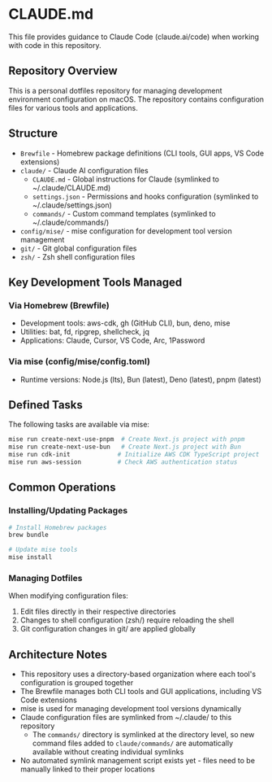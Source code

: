 # CLAUDE.md

This file provides guidance to Claude Code (claude.ai/code) when working with code in this repository.

## Repository Overview

This is a personal dotfiles repository for managing development environment configuration on macOS. The repository contains configuration files for various tools and applications.

## Structure

- `Brewfile` - Homebrew package definitions (CLI tools, GUI apps, VS Code extensions)
- `claude/` - Claude AI configuration files
  - `CLAUDE.md` - Global instructions for Claude (symlinked to ~/.claude/CLAUDE.md)
  - `settings.json` - Permissions and hooks configuration (symlinked to ~/.claude/settings.json)
  - `commands/` - Custom command templates (symlinked to ~/.claude/commands/)
- `config/mise/` - mise configuration for development tool version management
- `git/` - Git global configuration files
- `zsh/` - Zsh shell configuration files

## Key Development Tools Managed

### Via Homebrew (Brewfile)
- Development tools: aws-cdk, gh (GitHub CLI), bun, deno, mise
- Utilities: bat, fd, ripgrep, shellcheck, jq
- Applications: Claude, Cursor, VS Code, Arc, 1Password

### Via mise (config/mise/config.toml)
- Runtime versions: Node.js (lts), Bun (latest), Deno (latest), pnpm (latest)

## Defined Tasks

The following tasks are available via mise:

```bash
mise run create-next-use-pnpm  # Create Next.js project with pnpm
mise run create-next-use-bun   # Create Next.js project with Bun
mise run cdk-init             # Initialize AWS CDK TypeScript project
mise run aws-session          # Check AWS authentication status
```

## Common Operations

### Installing/Updating Packages
```bash
# Install Homebrew packages
brew bundle

# Update mise tools
mise install
```

### Managing Dotfiles
When modifying configuration files:
1. Edit files directly in their respective directories
2. Changes to shell configuration (zsh/) require reloading the shell
3. Git configuration changes in git/ are applied globally

## Architecture Notes

- This repository uses a directory-based organization where each tool's configuration is grouped together
- The Brewfile manages both CLI tools and GUI applications, including VS Code extensions
- mise is used for managing development tool versions dynamically
- Claude configuration files are symlinked from ~/.claude/ to this repository
  - The `commands/` directory is symlinked at the directory level, so new command files added to `claude/commands/` are automatically available without creating individual symlinks
- No automated symlink management script exists yet - files need to be manually linked to their proper locations
